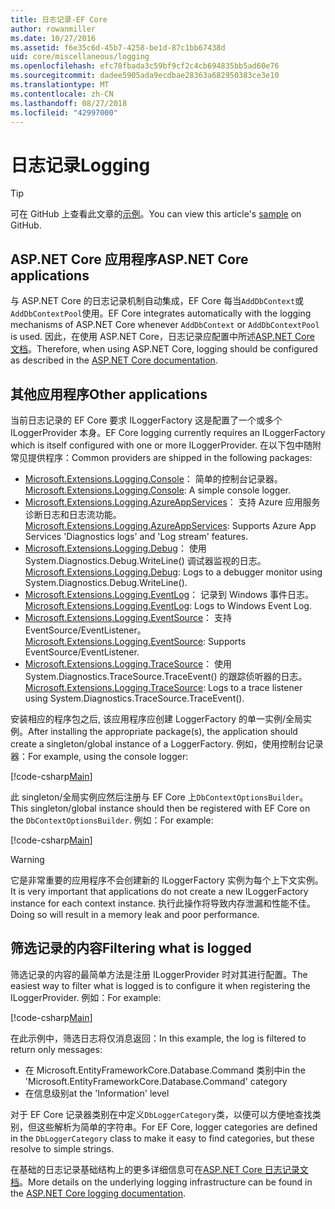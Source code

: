 ```yaml
---
title: 日志记录-EF Core
author: rowanmiller
ms.date: 10/27/2016
ms.assetid: f6e35c6d-45b7-4258-be1d-87c1bb67438d
uid: core/miscellaneous/logging
ms.openlocfilehash: efc78fbada3c59bf9cf2c4cb694835bb5ad60e76
ms.sourcegitcommit: dadee5905ada9ecdbae28363a682950383ce3e10
ms.translationtype: MT
ms.contentlocale: zh-CN
ms.lasthandoff: 08/27/2018
ms.locfileid: "42997000"
---
```

# <a name="logging"></a><span data-ttu-id="d10c1-102">日志记录</span><span class="sxs-lookup"><span data-stu-id="d10c1-102">Logging</span></span>

> [!TIP]  
> <span data-ttu-id="d10c1-103">可在 GitHub 上查看此文章的[示例](https://github.com/aspnet/EntityFramework.Docs/tree/master/samples/core/Miscellaneous/Logging)。</span><span class="sxs-lookup"><span data-stu-id="d10c1-103">You can view this article's [sample](https://github.com/aspnet/EntityFramework.Docs/tree/master/samples/core/Miscellaneous/Logging) on GitHub.</span></span>

## <a name="aspnet-core-applications"></a><span data-ttu-id="d10c1-104">ASP.NET Core 应用程序</span><span class="sxs-lookup"><span data-stu-id="d10c1-104">ASP.NET Core applications</span></span>

<span data-ttu-id="d10c1-105">与 ASP.NET Core 的日志记录机制自动集成，EF Core 每当`AddDbContext`或`AddDbContextPool`使用。</span><span class="sxs-lookup"><span data-stu-id="d10c1-105">EF Core integrates automatically with the logging mechanisms of ASP.NET Core whenever `AddDbContext` or `AddDbContextPool` is used.</span></span> <span data-ttu-id="d10c1-106">因此，在使用 ASP.NET Core，日志记录应配置中所述[ASP.NET Core 文档](https://docs.microsoft.com/en-us/aspnet/core/fundamentals/logging?tabs=aspnetcore2x)。</span><span class="sxs-lookup"><span data-stu-id="d10c1-106">Therefore, when using ASP.NET Core, logging should be configured as described in the [ASP.NET Core documentation](https://docs.microsoft.com/en-us/aspnet/core/fundamentals/logging?tabs=aspnetcore2x).</span></span>

## <a name="other-applications"></a><span data-ttu-id="d10c1-107">其他应用程序</span><span class="sxs-lookup"><span data-stu-id="d10c1-107">Other applications</span></span>

<span data-ttu-id="d10c1-108">当前日志记录的 EF Core 要求 ILoggerFactory 这是配置了一个或多个 ILoggerProvider 本身。</span><span class="sxs-lookup"><span data-stu-id="d10c1-108">EF Core logging currently requires an ILoggerFactory which is itself configured with one or more ILoggerProvider.</span></span> <span data-ttu-id="d10c1-109">在以下包中随附常见提供程序：</span><span class="sxs-lookup"><span data-stu-id="d10c1-109">Common providers are shipped in the following packages:</span></span>

* <span data-ttu-id="d10c1-110">[Microsoft.Extensions.Logging.Console](https://www.nuget.org/packages/Microsoft.Extensions.Logging.Console/)： 简单的控制台记录器。</span><span class="sxs-lookup"><span data-stu-id="d10c1-110">[Microsoft.Extensions.Logging.Console](https://www.nuget.org/packages/Microsoft.Extensions.Logging.Console/): A simple console logger.</span></span>
* <span data-ttu-id="d10c1-111">[Microsoft.Extensions.Logging.AzureAppServices](https://www.nuget.org/packages/Microsoft.Extensions.Logging.AzureAppServices/)： 支持 Azure 应用服务诊断日志和日志流功能。</span><span class="sxs-lookup"><span data-stu-id="d10c1-111">[Microsoft.Extensions.Logging.AzureAppServices](https://www.nuget.org/packages/Microsoft.Extensions.Logging.AzureAppServices/): Supports Azure App Services 'Diagnostics logs' and 'Log stream' features.</span></span>
* <span data-ttu-id="d10c1-112">[Microsoft.Extensions.Logging.Debug](https://www.nuget.org/packages/Microsoft.Extensions.Logging.Debug/)： 使用 System.Diagnostics.Debug.WriteLine() 调试器监视的日志。</span><span class="sxs-lookup"><span data-stu-id="d10c1-112">[Microsoft.Extensions.Logging.Debug](https://www.nuget.org/packages/Microsoft.Extensions.Logging.Debug/): Logs to a debugger monitor using System.Diagnostics.Debug.WriteLine().</span></span>
* <span data-ttu-id="d10c1-113">[Microsoft.Extensions.Logging.EventLog](https://www.nuget.org/packages/Microsoft.Extensions.Logging.EventLog/)： 记录到 Windows 事件日志。</span><span class="sxs-lookup"><span data-stu-id="d10c1-113">[Microsoft.Extensions.Logging.EventLog](https://www.nuget.org/packages/Microsoft.Extensions.Logging.EventLog/): Logs to Windows Event Log.</span></span>
* <span data-ttu-id="d10c1-114">[Microsoft.Extensions.Logging.EventSource](https://www.nuget.org/packages/Microsoft.Extensions.Logging.EventSource/)： 支持 EventSource/EventListener。</span><span class="sxs-lookup"><span data-stu-id="d10c1-114">[Microsoft.Extensions.Logging.EventSource](https://www.nuget.org/packages/Microsoft.Extensions.Logging.EventSource/): Supports EventSource/EventListener.</span></span>
* <span data-ttu-id="d10c1-115">[Microsoft.Extensions.Logging.TraceSource](https://www.nuget.org/packages/Microsoft.Extensions.Logging.TraceSource/)： 使用 System.Diagnostics.TraceSource.TraceEvent() 的跟踪侦听器的日志。</span><span class="sxs-lookup"><span data-stu-id="d10c1-115">[Microsoft.Extensions.Logging.TraceSource](https://www.nuget.org/packages/Microsoft.Extensions.Logging.TraceSource/): Logs to a trace listener using System.Diagnostics.TraceSource.TraceEvent().</span></span>

<span data-ttu-id="d10c1-116">安装相应的程序包之后, 该应用程序应创建 LoggerFactory 的单一实例/全局实例。</span><span class="sxs-lookup"><span data-stu-id="d10c1-116">After installing the appropriate package(s), the application should create a singleton/global instance of a LoggerFactory.</span></span> <span data-ttu-id="d10c1-117">例如，使用控制台记录器：</span><span class="sxs-lookup"><span data-stu-id="d10c1-117">For example, using the console logger:</span></span>

[!code-csharp[Main](../../../samples/core/Miscellaneous/Logging/Logging/BloggingContext.cs#DefineLoggerFactory)]

<span data-ttu-id="d10c1-118">此 singleton/全局实例应然后注册与 EF Core 上`DbContextOptionsBuilder`。</span><span class="sxs-lookup"><span data-stu-id="d10c1-118">This singleton/global instance should then be registered with EF Core on the `DbContextOptionsBuilder`.</span></span> <span data-ttu-id="d10c1-119">例如：</span><span class="sxs-lookup"><span data-stu-id="d10c1-119">For example:</span></span>

[!code-csharp[Main](../../../samples/core/Miscellaneous/Logging/Logging/BloggingContext.cs#RegisterLoggerFactory)]

> [!WARNING]
> <span data-ttu-id="d10c1-120">它是非常重要的应用程序不会创建新的 ILoggerFactory 实例为每个上下文实例。</span><span class="sxs-lookup"><span data-stu-id="d10c1-120">It is very important that applications do not create a new ILoggerFactory instance for each context instance.</span></span> <span data-ttu-id="d10c1-121">执行此操作将导致内存泄漏和性能不佳。</span><span class="sxs-lookup"><span data-stu-id="d10c1-121">Doing so will result in a memory leak and poor performance.</span></span>

## <a name="filtering-what-is-logged"></a><span data-ttu-id="d10c1-122">筛选记录的内容</span><span class="sxs-lookup"><span data-stu-id="d10c1-122">Filtering what is logged</span></span>

<span data-ttu-id="d10c1-123">筛选记录的内容的最简单方法是注册 ILoggerProvider 时对其进行配置。</span><span class="sxs-lookup"><span data-stu-id="d10c1-123">The easiest way to filter what is logged is to configure it when registering the ILoggerProvider.</span></span> <span data-ttu-id="d10c1-124">例如：</span><span class="sxs-lookup"><span data-stu-id="d10c1-124">For example:</span></span>

[!code-csharp[Main](../../../samples/core/Miscellaneous/Logging/Logging/BloggingContextWithFiltering.cs#DefineLoggerFactory)]

<span data-ttu-id="d10c1-125">在此示例中，筛选日志将仅消息返回：</span><span class="sxs-lookup"><span data-stu-id="d10c1-125">In this example, the log is filtered to return only messages:</span></span>
 * <span data-ttu-id="d10c1-126">在 Microsoft.EntityFrameworkCore.Database.Command 类别中</span><span class="sxs-lookup"><span data-stu-id="d10c1-126">in the 'Microsoft.EntityFrameworkCore.Database.Command' category</span></span>
 * <span data-ttu-id="d10c1-127">在信息级别</span><span class="sxs-lookup"><span data-stu-id="d10c1-127">at the 'Information' level</span></span>

<span data-ttu-id="d10c1-128">对于 EF Core 记录器类别在中定义`DbLoggerCategory`类，以便可以方便地查找类别，但这些解析为简单的字符串。</span><span class="sxs-lookup"><span data-stu-id="d10c1-128">For EF Core, logger categories are defined in the `DbLoggerCategory` class to make it easy to find categories, but these resolve to simple strings.</span></span>

<span data-ttu-id="d10c1-129">在基础的日志记录基础结构上的更多详细信息可在[ASP.NET Core 日志记录文档](https://docs.microsoft.com/en-us/aspnet/core/fundamentals/logging?tabs=aspnetcore2x)。</span><span class="sxs-lookup"><span data-stu-id="d10c1-129">More details on the underlying logging infrastructure can be found in the [ASP.NET Core logging documentation](https://docs.microsoft.com/en-us/aspnet/core/fundamentals/logging?tabs=aspnetcore2x).</span></span>
